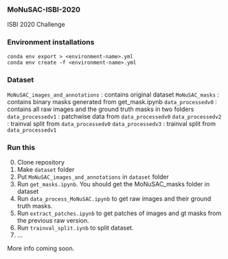 ### MoNuSAC-ISBI-2020
ISBI 2020 Challenge

### Environment installations
```
conda env export > <environment-name>.yml    
conda env create -f <environment-name>.yml
```

### Dataset

`MoNuSAC_images_and_annotations` : contains original dataset
`MoNuSAC_masks` : contains binary masks generated from get_mask.ipynb
`data_processedv0` : contains all raw images and the ground truth masks in two folders
`data_processedv1` : patchwise data from `data_processedv0`
`data_processedv2` : trainval split from `data_processedv0`
`data_processedv3` : trainval split from `data_processedv1`


### Run this

0. Clone repository
1. Make `dataset` folder
2. Put `MoNuSAC_images_and_annotations` in `dataset` folder
3. Run `get_masks.ipynb`. You should get the MoNuSAC_masks folder in dataset
4. Run `data_process_MoNuSAC.ipynb` to get raw images and their ground truth masks. 
5. Run `extract_patches.ipynb` to get patches of images and gt masks from the previous raw version.
6. Run `trainval_split.iynb` to split dataset.
7. ...

More info coming soon.
